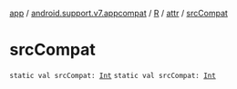 [app](../../../index.md) / [android.support.v7.appcompat](../../index.md) / [R](../index.md) / [attr](index.md) / [srcCompat](./src-compat.md)

# srcCompat

`static val srcCompat: `[`Int`](https://kotlinlang.org/api/latest/jvm/stdlib/kotlin/-int/index.html)
`static val srcCompat: `[`Int`](https://kotlinlang.org/api/latest/jvm/stdlib/kotlin/-int/index.html)
